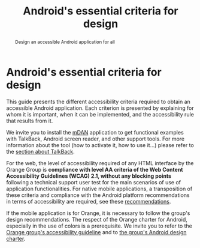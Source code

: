 ﻿---
title: "Android's essential criteria for design"
abstract: "Design an accessible Android application for all"
displayToc: false
---

# Android's essential criteria for design

This guide presents the different accessibility criteria required to obtain an accessible Android application. Each criterion is presented by explaining for whom it is important, when it can be implemented, and the accessibility rule that results from it.

We invite you to install the [mDAN](../../mdan/) application to get functional examples with TalkBack, Android screen reader, and other support tools. For more information about the tool (how to activate it, how to use it...) please refer to the [section about TalkBack](../talkback/).

For the web, the level of accessibility required of any <abbr>HTML</abbr> interface by the Orange Group is **compliance with level AA criteria of the Web Content Accessibility Guidelines (<abbr>WCAG</abbr>) 2.1, without any blocking points** following a technical support user test for the main scenarios of use of application functionalities. For native mobile applications, a transposition of these criteria and compliance with the Android platform recommendations in terms of accessibility are required, see these [recommendations](https://developer.android.com/guide/topics/ui/accessibility/).

If the mobile application is for Orange, it is necessary to follow the group's design recommendations. The respect of the Orange charter for Android, especially in the use of colors is a prerequisite. We invite you to refer to the [Orange group's accessibility guideline](https://system.design.orange.com/0c1af118d/p/15657e-accessibility) and to [the group's Android design charter](https://system.design.orange.com/0c1af118d/p/80ef7d-android-ui-kit).